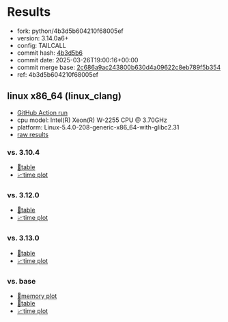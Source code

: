 # Results

- fork: python/4b3d5b604210f68005ef
- version: 3.14.0a6+
- config: TAILCALL
- commit hash: [4b3d5b6](https://github.com/python/cpython/commit/4b3d5b6)
- commit date: 2025-03-26T19:00:16+00:00
- commit merge base: [2c686a9ac243800b630d4a09622c8eb789f5b354](https://github.com/python/cpython/commit/2c686a9ac243800b630d4a09622c8eb789f5b354)
- ref: 4b3d5b604210f68005ef

## linux x86_64 (linux_clang)

- [GitHub Action run](https://github.com/faster-cpython/benchmarking/actions/runs/14121931128)
- cpu model: Intel(R) Xeon(R) W-2255 CPU @ 3.70GHz
- platform: Linux-5.4.0-208-generic-x86_64-with-glibc2.31
- [raw results](bm-20250326-linux_clang-x86_64-python-4b3d5b604210f68005ef-3.14.0a6%2B-4b3d5b6.json)

### vs. 3.10.4

- [📄table](bm-20250326-linux_clang-x86_64-python-4b3d5b604210f68005ef-3.14.0a6%2B-4b3d5b6-vs-3.10.4.md)
- [📈time plot](bm-20250326-linux_clang-x86_64-python-4b3d5b604210f68005ef-3.14.0a6%2B-4b3d5b6-vs-3.10.4.svg)

### vs. 3.12.0

- [📄table](bm-20250326-linux_clang-x86_64-python-4b3d5b604210f68005ef-3.14.0a6%2B-4b3d5b6-vs-3.12.0.md)
- [📈time plot](bm-20250326-linux_clang-x86_64-python-4b3d5b604210f68005ef-3.14.0a6%2B-4b3d5b6-vs-3.12.0.svg)

### vs. 3.13.0

- [📄table](bm-20250326-linux_clang-x86_64-python-4b3d5b604210f68005ef-3.14.0a6%2B-4b3d5b6-vs-3.13.0.md)
- [📈time plot](bm-20250326-linux_clang-x86_64-python-4b3d5b604210f68005ef-3.14.0a6%2B-4b3d5b6-vs-3.13.0.svg)

### vs. base

- [🧠memory plot](bm-20250326-linux_clang-x86_64-python-4b3d5b604210f68005ef-3.14.0a6%2B-4b3d5b6-vs-base-mem.svg)
- [📄table](bm-20250326-linux_clang-x86_64-python-4b3d5b604210f68005ef-3.14.0a6%2B-4b3d5b6-vs-base.md)
- [📈time plot](bm-20250326-linux_clang-x86_64-python-4b3d5b604210f68005ef-3.14.0a6%2B-4b3d5b6-vs-base.svg)

